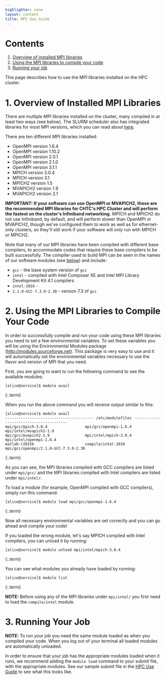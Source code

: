 ```yaml
---
highlighter: none
layout: content
title: MPI Use Guide
---
```



Contents
========

1.  [Overview of installed MPI libraries](#overview)
2.  [Using the MPI libraries to compile your code](#lib)
3.  [Running your job](#run)

This page describes how to use the MPI libraries installed on the HPC
cluster.

<a name="overview"></a>

**1. Overview of Installed MPI Libraries**
======================================

There are multiple MPI libraries installed on the cluster, many compiled
in at least two ways (see below). The SLURM scheduler also has
integrated libraries for most MPI versions, which you can read about
[here](https://computing.llnl.gov/linux/slurm/mpi_guide.html).

There are ten different MPI libraries installed:

-   OpenMPI version 1.6.4
-   OpenMPI version 1.10.2
-   OpenMPI version 2.0.1
-   OpenMPI version 2.1.0
-   OpenMPI version 3.1.1
-   MPICH version 3.0.4
-   MPICH version 3.1
-   MPICH2 version 1.5
-   MVAPICH2 version 1.9
-   MVAPICH2 version 2.1

**IMPORTANT: If your software can use OpenMPI or MVAPICH2, these are the
recommended MPI libraries for CHTC\'s HPC Cluster and will perform the
fastest on the cluster\'s Infiniband networking.** MPICH and MPICH2 do
not use Infiniband, by default, and will perform slower than OpenMPI or
MVAPICH2, though we\'ve configured them to work as well as for
ethernet-only clusters, so they\'ll still work if your software will
*only* run with MPICH or MPICH2.

Note that many of our MPI libraries have been compiled with different
base compilers, to accommodate codes that require these base compilers
to be built successfully. The compiler used to build MPI can be seen in
the names of our software modules (see [below](#lib)) and include:

-   `gcc` - the base system version of `gcc`
-   `intel` - compiled with Intel Composer XE and Intel MPI Library
    Development Kit 4.1 compilers
-   `intel-2016` -
-   `2.1.0-GCC-7.3.0-2.30` - version 7.3 of `gcc`

<a name="lib"></a>

**2. Using the MPI Libraries to Compile Your Code**
===============================================

In order to successfully compile and run your code using these MPI
libraries you need to set a few environmental variables. To set these
variables you will be using the Environmental Modules package
(<http://modules.sourceforge.net>). This package is very easy to use and
it will automatically set the environmental variables necessary to use
the flavor and version of MPI that you need.

First, you are going to want to run the following command to see the
available modules:

``` 
[alice@service]$ module avail
```
{:.term}

When you run the above command you will receive output similar to this:

``` 
[alice@service]$ module avail
---------------------------------------- /etc/modulefiles ----------------------------------------
mpi/gcc/mpich-3.0.4                 mpi/gcc/openmpi-1.6.4               mpi/intel/mvapich2-1.9
mpi/gcc/mvapich2-1.9                mpi/intel/mpich-3.0.4               mpi/intel/openmpi-1.6.4
matlab-r2015b                       compile/intel-2016                  mpi/gcc/openmpi/2.1.0-GCC-7.3.0-2.30
```
{:.term}

As you can see, the MPI libraries compiled with GCC compilers are listed
under `mpi/gcc/` and the MPI libraries compiled with Intel compilers are
listed under `mpi/intel/`.

To load a module (for example, OpenMPI compiled with GCC compilers),
simply run this command:

``` 
[alice@service]$ module load mpi/gcc/openmpi-1.6.4
```
{:.term}

Now all necessary environmental variables are set correctly and you can
go ahead and compile your code!

If you loaded the wrong module, let\'s say MPICH compiled with Intel
compilers, you can unload it by running:

``` 
[alice@service]$ module unload mpi/intel/mpich-3.0.4
```
{:.term}

You can see what modules you already have loaded by running:

``` 
[alice@service]$ module list
```
{:.term}

**NOTE:** Before using any of the MPI libraries under `mpi/intel/` you
first need to load the `compile/intel` module.

<a name="run"></a>


**3. Running Your Job**
===================

**NOTE:** To run your job you need the same module loaded as when you
compiled your code. When you log out of your terminal all loaded modules
are automatically unloaded.

In order to ensure that your job has the appropriate modules loaded when
it runs, we recommend adding the `module load` command to your submit
file, with the appropriate modules. See our sample submit file in the
[HPC Use Guide](/HPCuseguide.shtml#batch-job) to see what this looks
like.
